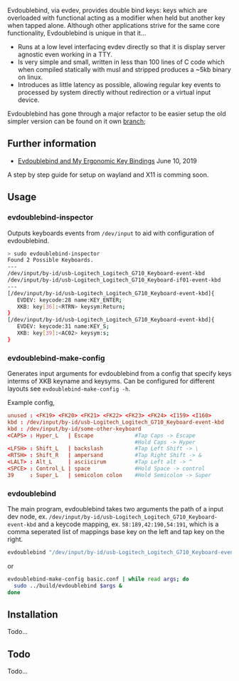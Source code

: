Evdoublebind, via evdev, provides double bind keys: keys which are overloaded with functional acting as a modifier when held but another key when tapped alone. Although other applications strive for the same core functionality, Evdoublebind is unique in that it...
* Runs at a low level interfacing evdev directly so that it is display server
agnostic even working in a TTY.
* Is very simple and small, written in less than 100 lines of C code which when
  compiled statically with musl and stripped produces a ~5kb binary on linux. 
* Introduces as little latency as possible, allowing regular key events to
  processed by system directly without redirection or a virtual input device.

Evdoublebind has gone through a major refactor to be easier setup the old simpler version can be found on it own [branch](https://github.com/exrok/evdoublebind/tree/tiny-over-optimized-version); 

## Further information
- [Evdoublebind and My Ergonomic Key Bindings](https://i64.dev/evdoublebind-introduction/) June 10, 2019

A step by step guide for setup on wayland and X11 is comming soon. 

## Usage

### evdoublebind-inspector
Outputs keyboards events from `/dev/input` to aid with configuration of 
evdoublebind.
```sh
> sudo evdoublebind-inspector 
Found 2 Possible Keyboards.
---
/dev/input/by-id/usb-Logitech_Logitech_G710_Keyboard-event-kbd
/dev/input/by-id/usb-Logitech_Logitech_G710_Keyboard-if01-event-kbd
---
[/dev/input/by-id/usb-Logitech_Logitech_G710_Keyboard-event-kbd]{
   EVDEV: keycode:28 name:KEY_ENTER;
   XKB: key[36]:<RTRN> keysym:Return;
}
[/dev/input/by-id/usb-Logitech_Logitech_G710_Keyboard-event-kbd]{
   EVDEV: keycode:31 name:KEY_S;
   XKB: key[39]:<AC02> keysym:s;
}
```

### evdoublebind-make-config
Generates input arguments for evdoublebind from a config that specify keys
interms of XKB keyname and keysyms. Can be configured for different layouts
see `evdoublebind-make-config -h`.

Example config,
```conf
unused : <FK19> <FK20> <FK21> <FK22> <FK23> <FK24> <I159> <I160>
kbd : /dev/input/by-id/usb-Logitech_Logitech_G710_Keyboard-event-kbd
kbd : /dev/input/by-id/some-other-keyboard
<CAPS> : Hyper_L   | Escape             #Tap Caps -> Escape
                                        #Hold Caps -> Hyper
<LFSH> : Shift_L   | backslash          #Tap Left Shift -> \
<RTSH> : Shift_R   | ampersand          #Tap Right Shift -> &
<LALT> : Alt_L     | asciicirum         #Tap Left alt -> ^
<SPCE> : Control_L | space              #Hold Space -> control
39     : Super_L   | semicolon colon    #Hold Semicolon -> Super
```

### evdoublebind
The main program, evdoublebind takes two arguments the path of a input dev node,
ex. `/dev/input/by-id/usb-Logitech_Logitech_G710_Keyboard-event-kbd` and a
keycode mapping, ex. `58:189,42:190,54:191`, which is a comma seperated list of
mappings base key on the left and tap key on the right.
```sh
evdoublebind "/dev/input/by-id/usb-Logitech_Logitech_G710_Keyboard-event-kbd" "58:189,42:190,54:191"
```
or
```sh
evdoublebind-make-config basic.conf | while read args; do
  sudo ../build/evdoublebind $args &
done
```

## Installation

  Todo...

## Todo
  
  Todo...
